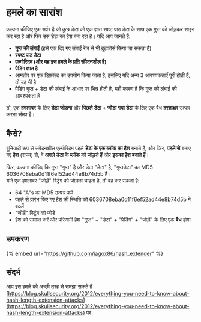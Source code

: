# हमले का सारांश

कल्पना कीजिए एक सर्वर है जो कुछ डेटा को एक ज्ञात स्पष्ट पाठ डेटा के साथ एक गुप्त को जोड़कर साइन कर रहा है और फिर उस डेटा का हैश बना रहा है। यदि आप जानते हैं:

* **गुप्त की लंबाई** (इसे एक दिए गए लंबाई रेंज से भी ब्रूटफोर्स किया जा सकता है)
* **स्पष्ट पाठ डेटा**
* **एल्गोरिदम (और यह इस हमले के प्रति संवेदनशील है)**
* **पैडिंग ज्ञात है**
* आमतौर पर एक डिफ़ॉल्ट का उपयोग किया जाता है, इसलिए यदि अन्य 3 आवश्यकताएँ पूरी होती हैं, तो यह भी है
* पैडिंग गुप्त + डेटा की लंबाई के आधार पर भिन्न होती है, यही कारण है कि गुप्त की लंबाई की आवश्यकता है

तो, एक **हमलावर** के लिए **डेटा जोड़ना** और **पिछले डेटा + जोड़ा गया डेटा** के लिए एक वैध **हस्ताक्षर** उत्पन्न करना संभव है।

## कैसे?

बुनियादी रूप से संवेदनशील एल्गोरिदम पहले **डेटा के एक ब्लॉक का हैश** बनाते हैं, और फिर, **पहले से** बनाए गए **हैश** (राज्य) से, वे **अगले डेटा के ब्लॉक को जोड़ते हैं** और **इसका हैश बनाते हैं**।

फिर, कल्पना कीजिए कि गुप्त "गुप्त" है और डेटा "डेटा" है, "गुप्तडेटा" का MD5 6036708eba0d11f6ef52ad44e8b74d5b है।\
यदि एक हमलावर "जोड़ें" स्ट्रिंग को जोड़ना चाहता है, तो वह कर सकता है:

* 64 "A"s का MD5 उत्पन्न करें
* पहले से प्रारंभ किए गए हैश की स्थिति को 6036708eba0d11f6ef52ad44e8b74d5b में बदलें
* "जोड़ें" स्ट्रिंग को जोड़ें
* हैश को समाप्त करें और परिणामी हैश "गुप्त" + "डेटा" + "पैडिंग" + "जोड़ें" के लिए एक **वैध** होगा

## **उपकरण**

{% embed url="https://github.com/iagox86/hash_extender" %}

## संदर्भ

आप इस हमले को अच्छी तरह से समझा सकते हैं [https://blog.skullsecurity.org/2012/everything-you-need-to-know-about-hash-length-extension-attacks](https://blog.skullsecurity.org/2012/everything-you-need-to-know-about-hash-length-extension-attacks) पर
